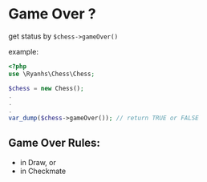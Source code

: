 # Game Over ?

get status by `$chess->gameOver()`

example:

```php
<?php
use \Ryanhs\Chess\Chess;

$chess = new Chess();
.
.
.
var_dump($chess->gameOver()); // return TRUE or FALSE
```

## Game Over Rules:

- in Draw, or
- in Checkmate
